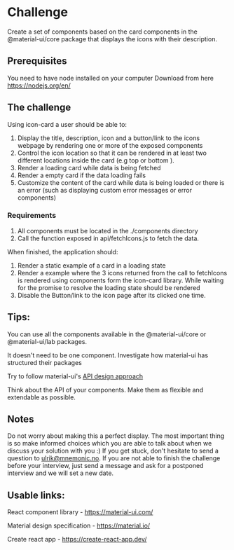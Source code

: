 # Challenge

Create a set of components based on the card components in the @material-ui/core package that displays the icons with their description.

## Prerequisites

You need to have node installed on your computer
Download from here https://nodejs.org/en/

## The challenge

Using icon-card a user should be able to:

1. Display the title, description, icon and a button/link to the icons webpage by rendering one or more of the exposed components
2. Control the icon location so that it can be rendered in at least two different locations inside the card (e.g top or bottom ).
3. Render a loading card while data is being fetched
4. Render a empty card if the data loading fails
5. Customize the content of the card while data is being loaded or there is an error (such as displaying custom error messages or error components)

### Requirements

1. All components must be located in the ./components directory
2. Call the function exposed in api/fetchIcons.js to fetch the data.

When finished, the application should:

1. Render a static example of a card in a loading state
2. Render a example where the 3 icons returned from the call to fetchIcons is rendered using components form the icon-card library. While waiting for the promise to resolve the loading state should be rendered
3. Disable the Button/link to the icon page after its clicked one time.

## Tips:

You can use all the components available in the @material-ui/core or @material-ui/lab packages.

It doesn't need to be one component. Investigate how material-ui has structured their packages

Try to follow material-ui's [API design approach](https://material-ui.com/guides/api/)

Think about the API of your components. Make them as flexible and extendable as possible.

## Notes

Do not worry about making this a perfect display. The most important thing is so make informed choices which you are able to talk about when we discuss your solution with you :) If you get stuck, don't hesitate to send a question to ulrik@mnemonic.no.
If you are not able to finish the challenge before your interview, just send a message and ask for a postponed interview and we will set a new date.

## Usable links:

React component library - https://material-ui.com/

Material design specification - https://material.io/

Create react app - https://create-react-app.dev/
